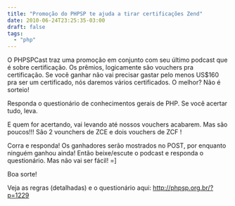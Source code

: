 ```yaml
---
title: "Promoção do PHPSP te ajuda a tirar certificações Zend"
date: 2010-06-24T23:25:35-03:00
draft: false
tags:
  - "php"
---
```


O PHPSPCast traz uma promoção em conjunto com seu último podcast que é
sobre certificação. Os prêmios, logicamente são vouchers pra
certificação. Se você ganhar não vai precisar gastar pelo menos US$160
pra ser um certificado, nós daremos vários certificados. O melhor? Não
é sorteio!

Responda o questionário de conhecimentos gerais de PHP. Se você acertar tudo, leva. 

E quem for acertando, vai levando até nossos vouchers acabarem. Mas são poucos!!! São 2 vounchers de ZCE e dois
vouchers de ZCF !

Corra e responda! Os ganhadores serão mostrados no POST, por enquanto ninguém ganhou ainda! Então beixe/escute o podcast e responda o questionário. Mas não vai ser fácil! =]

Boa sorte!

Veja as regras (detalhadas) e o questionário aqui: http://phpsp.org.br/?p=1229
